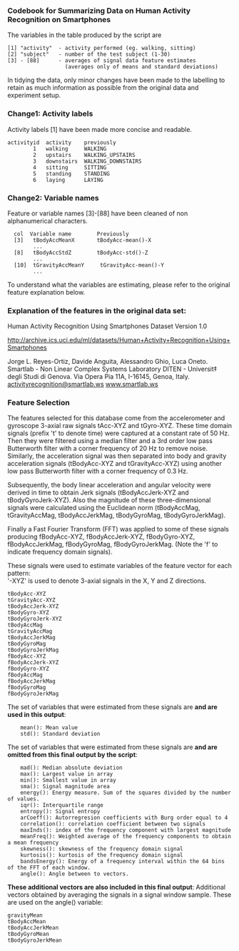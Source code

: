 ### Codebook for Summarizing Data on Human Activity Recognition on Smartphones

The variables in the table produced by the script are

    [1] "activity"  - activity performed (eg. walking, sitting)
    [2] "subject"   - number of the test subject (1-30)      
    [3] - [88]	    - averages of signal data feature estimates
                      (averages only of means and standard deviations)

In tidying the data, only minor changes have been made to the labelling to retain as much information as possible from the original data and experiment setup.

### Change1: Activity labels
Activity labels [1] have been made more concise and readable. 

    activityid  activity    previously	
            1   walking     WALKING
            2   upstairs    WALKING_UPSTAIRS
            3   downstairs	WALKING_DOWNSTAIRS
            4   sitting     SITTING
            5   standing    STANDING
            6   laying      LAYING

### Change2: Variable names
Feature or variable names [3]-[88] have been cleaned of non alphanumerical characters.  

      col  Variable name	    Previously		
      [3]   tBodyAccMeanX       tBodyAcc-mean()-X           
            ...        
      [8]   tBodyAccStdZ        tBodyAcc-std()-Z              
            ...             
      [10]  tGravityAccMeanY	 tGravityAcc-mean()-Y
            ...

To understand what the variables are estimating, please refer to the original feature explanation below.                           

### Explanation of the features in the original data set:

Human Activity Recognition Using Smartphones Dataset
Version 1.0

http://archive.ics.uci.edu/ml/datasets/Human+Activity+Recognition+Using+Smartphones

Jorge L. Reyes-Ortiz, Davide Anguita, Alessandro Ghio, Luca Oneto.
Smartlab - Non Linear Complex Systems Laboratory
DITEN - Universit‡ degli Studi di Genova.
Via Opera Pia 11A, I-16145, Genoa, Italy.
activityrecognition@smartlab.ws
www.smartlab.ws

### Feature Selection 

The features selected for this database come from the accelerometer and gyroscope 3-axial raw signals tAcc-XYZ and tGyro-XYZ. These time domain signals (prefix 't' to denote time) were captured at a constant rate of 50 Hz. Then they were filtered using a median filter and a 3rd order low pass Butterworth filter with a corner frequency of 20 Hz to remove noise. Similarly, the acceleration signal was then separated into body and gravity acceleration signals (tBodyAcc-XYZ and tGravityAcc-XYZ) using another low pass Butterworth filter with a corner frequency of 0.3 Hz. 

Subsequently, the body linear acceleration and angular velocity were derived in time to obtain Jerk signals (tBodyAccJerk-XYZ and tBodyGyroJerk-XYZ). Also the magnitude of these three-dimensional signals were calculated using the Euclidean norm (tBodyAccMag, tGravityAccMag, tBodyAccJerkMag, tBodyGyroMag, tBodyGyroJerkMag). 

Finally a Fast Fourier Transform (FFT) was applied to some of these signals producing fBodyAcc-XYZ, fBodyAccJerk-XYZ, fBodyGyro-XYZ, fBodyAccJerkMag, fBodyGyroMag, fBodyGyroJerkMag. (Note the 'f' to indicate frequency domain signals). 

These signals were used to estimate variables of the feature vector for each pattern:  
'-XYZ' is used to denote 3-axial signals in the X, Y and Z directions.

    tBodyAcc-XYZ
    tGravityAcc-XYZ
    tBodyAccJerk-XYZ
    tBodyGyro-XYZ
    tBodyGyroJerk-XYZ
    tBodyAccMag
    tGravityAccMag
    tBodyAccJerkMag
    tBodyGyroMag
    tBodyGyroJerkMag
    fBodyAcc-XYZ
    fBodyAccJerk-XYZ
    fBodyGyro-XYZ
    fBodyAccMag
    fBodyAccJerkMag
    fBodyGyroMag
    fBodyGyroJerkMag

The set of variables that were estimated from these signals are **and are used in this output**: 

        mean(): Mean value
        std(): Standard deviation
        
The set of variables that were estimated from these signals are **and are omitted from this final output by the script**: 

        mad(): Median absolute deviation 
        max(): Largest value in array
        min(): Smallest value in array
        sma(): Signal magnitude area
        energy(): Energy measure. Sum of the squares divided by the number of values. 
        iqr(): Interquartile range 
        entropy(): Signal entropy
        arCoeff(): Autorregresion coefficients with Burg order equal to 4
        correlation(): correlation coefficient between two signals
        maxInds(): index of the frequency component with largest magnitude
        meanFreq(): Weighted average of the frequency components to obtain a mean frequency
        skewness(): skewness of the frequency domain signal 
        kurtosis(): kurtosis of the frequency domain signal 
        bandsEnergy(): Energy of a frequency interval within the 64 bins of the FFT of each window.
        angle(): Angle between to vectors.

**These additional vectors are also included in this final output**: Additional vectors obtained by averaging the signals in a signal window sample. These are used on the angle() variable:

    gravityMean
    tBodyAccMean
    tBodyAccJerkMean
    tBodyGyroMean
    tBodyGyroJerkMean